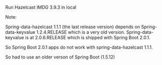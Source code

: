 Run Hazelcast IMDG 3.9.3 in local

Note:

Spring-data-hazelcast 1.1.1 (the last release version) depends on Spring-data-keyvalue 1.2.4.RELEASE which is a very old version.
Spring-data-keyvalue is at 2.0.6.RELEASE which is shipped with Spring Boot 2.0.1.

So Spring Boot 2.0.1 apps do not work with spring-data-hazelcast 1.1.1.

So had to use an older verson of Spring Boot (1.5.12)